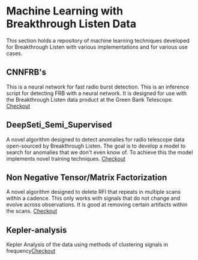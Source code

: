 # Machine Learning with Breakthrough Listen Data

This section holds a repository of machine learning techniques developed for Breakthrough Listen with various implementations and for various use cases. 

## CNNFRB's 
This is a neural network for fast radio burst detection. This is an inference script for detecting FRB with a neural network. It is designed for use with the Breakthrough Listen data product at the Green Bank Telescope. [Checkout](CNNFRB/README.md)

## DeepSeti_Semi_Supervised
A novel algorithm designed to detect anomalies for radio telescope data open-sourced by Breakthrough Listen. The goal is to develop a model to search for anomalies that we don't even know of. To achieve this the model implements novel training techniques. [Checkout](DeepSeti_Semi_Supervised/README.md)

## Non Negative Tensor/Matrix Factorization
A novel algorithm designed to delete RFI that repeats in multiple scans within a cadence. This only works with signals that do not change and evolve across observations. It is good at removing certain artifacts within the scans. [Checkout](NTF_RFI_Isolation/README.md)

## Kepler-analysis
Kepler Analysis of the data using methods of clustering signals in frequency[Checkout](Kepler-analysis/analysis.ipynb)